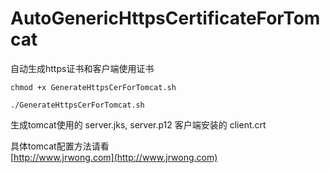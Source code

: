 # AutoGenericHttpsCertificateForTomcat
自动生成https证书和客户端使用证书

`chmod +x GenerateHttpsCerForTomcat.sh`

`./GenerateHttpsCerForTomcat.sh`

生成tomcat使用的 server.jks, server.p12
客户端安装的 client.crt

具体tomcat配置方法请看<br/>
[http://www.jrwong.com](http://www.jrwong.com)